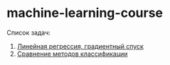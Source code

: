 # machine-learning-course
Список задач:
1. [Линейная регрессия, градиентный спуск](https://github.com/alechh/machine-learning-course/tree/master/task1-linegr-gd)
2. [Сравнение методов классификации](https://github.com/alechh/machine-learning-course/tree/master/task2-classification)
